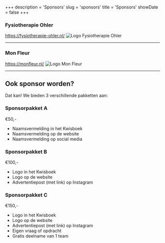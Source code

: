 +++
description = 'Sponsors'
slug = 'sponsors'
title = 'Sponsors'
showDate = false
+++

### Fysiotherapie Ohler
https://fysiotherapie-ohler.nl/
![Logo Fysiotherapie Ohler](/images/logo-ohler.png)

---

### Mon Fleur
https://monfleur.nl/
![Logo Mon Fleur](/images/logo-monfleur.png)

---

## Ook sponsor worden?
Dat kan!
We bieden 3 verschillende pakketten aan:

### Sponsorpakket A
€50,-
* Naamsvermelding in het Kwisboek
* Naamsvermelding op de website
* Naamsvermelding op social media

### Sponsorpakket B
€100,-
* Logo in het Kwisboek 
* Logo op de website
* Advertentiepost (met link) op Instagram

### Sponsorpakket C
€150,-
* Logo in het Kwisboek
* Logo op de website
* Advertentiepost (met link) op Instagram
* Eigen vraag of opdracht
* Gratis deelname van 1 team


